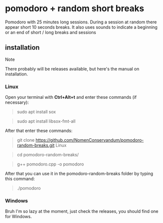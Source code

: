 # pomodoro + random short breaks
Pomodoro with 25 minutes long sessions. During a session at random there appear short 10 seconds breaks.
It also uses sounds to indicate a beginning or an end of short / long breaks and sessions
## installation
> [!NOTE]
> There probably will be releases available, but here's the manual on installation.
### Linux
Open your terminal with **Ctrl+Alt+t** and enter these commands (if necessary):
> sudo apt install sox

> sudo apt install libsox-fmt-all

After that enter these commands:
> git clone https://github.com/NomenConservandum/pomodoro-random-breaks.git Linux

> cd pomodoro-random-breaks/

> g++ pomodoro.cpp -o pomodoro

After that you can use it in the pomodoro-random-breaks folder by typing this command:

> ./pomodoro

### Windows
Bruh I'm so lazy at the moment, just check the releases, you should find one for Windows.
